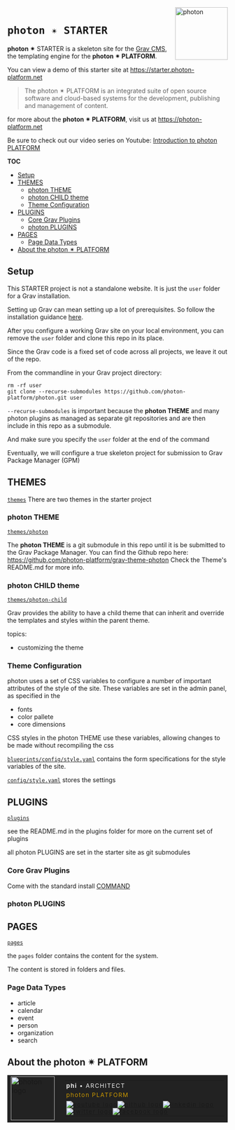 <a href="https://photon-platform.net/">
    <img src="https://photon-platform.net/images/photon-logo-bg.png" alt="photon" title="photon" align="right" height="120" />
</a>

# `photon ✴ STARTER`

**photon ✴** STARTER is a skeleton site for the [Grav CMS](https://getgrav.org), the templating engine for the **photon ✴ PLATFORM**.

You can view a demo of this starter site at <https://starter.photon-platform.net>

> The photon ✴ PLATFORM is an integrated suite of open source software and cloud-based systems for the development, publishing and management of content.

for more about the **photon ✴ PLATFORM**, visit us at <https://photon-platform.net>

Be sure to check out our video series on Youtube:
[Introduction to photon PLATFORM](https://www.youtube.com/playlist?list=PLruFHGFsvC_yEkLoYGsBavfg8qmymMQOQ)

**TOC**

<!-- @import "[TOC]" {cmd="toc" depthFrom=2 depthTo=6 orderedList=false} -->

<!-- code_chunk_output -->

* [Setup](#setup)
* [THEMES](#themes)
	* [photon THEME](#photon-theme)
	* [photon CHILD theme](#photon-child-theme)
	* [Theme Configuration](#theme-configuration)
* [PLUGINS](#plugins)
	* [Core Grav Plugins](#core-grav-plugins)
	* [photon PLUGINS](#photon-plugins)
* [PAGES](#pages)
	* [Page Data Types](#page-data-types)
* [About the photon ✴ PLATFORM](#about-the-photon-platform)

<!-- /code_chunk_output -->

## Setup

This STARTER project is not a standalone website. It is just the `user` folder for a Grav installation.

Setting up Grav can mean setting up a lot of prerequisites. So follow the installation guidance [here](https://learn.getgrav.org/basics/installation).

After you configure a working Grav site on your local environment, you can remove the `user` folder and clone this repo in its place.

Since the Grav code is a fixed set of code across all projects, we leave it out of the repo.

From the commandline in your Grav project directory:

    rm -rf user
    git clone --recurse-submodules https://github.com/photon-platform/photon.git user

`--recurse-submodules` is important because the **photon THEME** and many photon plugins as managed as separate git repositories and are then include in this repo as a submodule.

And make sure you specify the `user` folder at the end of the command

Eventually, we will configure a true skeleton project for submission to Grav Package Manager (GPM)

## THEMES

[`themes`](themes)
There are two themes in the starter project

### photon THEME

[`themes/photon`](https://github.com/photon-platform/grav-theme-photon)

The **photon THEME** is a git submodule in this repo until it is be submitted to the Grav Package Manager. You can find the Github repo here:
<https://github.com/photon-platform/grav-theme-photon>
Check the Theme's README.md for more info.

### photon CHILD theme

[`themes/photon-child`](themes/photon-child)

Grav provides the ability to have a child theme that can inherit and override the templates and styles within the parent theme.

topics:

-   customizing the theme

### Theme Configuration

photon uses a set of CSS variables to configure a number of important attributes of the style of the site. These variables are set in the admin panel, as specified in the

-   fonts
-   color pallete
-   core dimensions

CSS styles in the photon THEME use these variables, allowing changes to be made without recompiling the css

[`blueprints/config/style.yaml`](blueprints/config/style.yaml)
contains the form specifications for the style variables of the site.

[`config/style.yaml`](config/style.yaml)
stores the settings

## PLUGINS

[`plugins`](plugins)

see the README.md in the plugins folder for more on the current set of plugins

all photon PLUGINS are set in the starter site as git submodules

### Core Grav Plugins

Come with the standard install
[COMMAND](https://github.com/photon-platform/grav-plugin-photon)

### photon PLUGINS

## PAGES

[`pages`](pages)

the `pages` folder contains the content for the system.

The content is stored in folders and files.

### Page Data Types

-   article
-   calendar
-   event
-   person
-   organization
-   search

## About the photon ✴ PLATFORM

<table id="signature"   cellspacing="0" cellpadding="0"   style="width: 100%;
    border: 0;
    background: #222;
    color: #EFEFEF;">
<tr>
<td id="logo"
style="width:100px; vertical-align:top; padding-right: 1em;">
<a href="https://photon-platform.net/" target="_blank">
<img alt="photon logo" title="Link to photon PLATFORM"
style="width:100px; height:100px; border:0;"
src="https://photon-platform.net/images/photon-logo-200.png" width="100" height="100" border="0"></a>
</td>
<td style=" vertical-align:middle;letter-spacing: .1em; ">
<table cellspacing="0" cellpadding="0" style="
margin: 0;
padding: 0;
border: none;
color: #EFEFEF;
font-size: 10pt;
">
<tbody>

<tr>
<td style="padding: .2em;">
<b>phi</b> &#x2022; ARCHITECT</td>
</tr>

<tr>
<td style="padding: .2em;">
<a href="https://photon-platform.net" title="link to photon PLATFORM" target="_blank"style="text-decoration: none; color: #C90;">photon PLATFORM</a>
</td>
</tr>


<tr>
<td style="padding: .2em;"><!-- youtube --><a href="https://www.youtube.com/channel/UCYzRQS16EBmsbKuyKMFHSFQ" target="_blank"><img alt="youtube logo" title="connect on youtube" style="border:0;" src="https://img.icons8.com/color/24/000000/youtube-play.png" border="0"></a><!-- github --><a href="https://github.com/photon-platform" target="_blank"><img alt="github logo" title="fork on github" style="border:0;" src="https://img.icons8.com/color/24/000000/github.png" border="0"></a><!-- linkedin --><a href="https://www.linkedin.com/in/phi-architect" target="_blank"><img alt="linkedin logo" title="connect on linkedin" style="border:0;" src="https://img.icons8.com/color/24/000000/linkedin.png" border="0"></a><!-- twitter --><a href="https://www.twitter.com/phi_architect" target="_blank"><img alt="twitter logo" title="connect on twitter" style="border:0;" src="https://img.icons8.com/color/24/000000/twitter-squared.png" border="0"></a><!-- facebook --><a href="https://www.facebook.com/phi.architect" target="_blank"><img alt="facebook logo" title="connect on facebook" style="border:0;" src="https://img.icons8.com/color/24/000000/facebook.png" border="0"></a></td>
</tr>
</tbody>
</table>
</td>

</tr>
</table>
